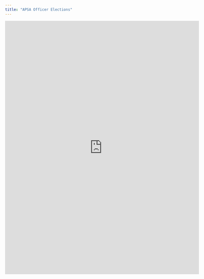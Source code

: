 ```yaml
---
title: "APSA Officer Elections"
---
```


<iframe src="https://docs.google.com/forms/d/e/1FAIpQLSfdiKLzM6XZ_W1IqZQKxMvkws5tIg9YdUv5pVqdkjvJqlb23A/viewform?embedded=true" width="640" height="834" frameborder="0" marginheight="0" marginwidth="0">Loading...</iframe>
